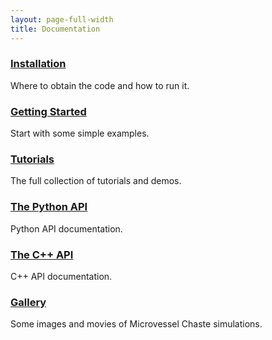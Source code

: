 ```yaml
---
layout: page-full-width
title: Documentation
---
```


<div class="container">
  <div class="row">
    <div class="span4 doc-block">
      <h3><a href="{{ site.baseurl }}/documentation/installation.html">Installation</a></h3>
      <p>Where to obtain the code and how to run it.</p>
    </div>
    <div class="span4 doc-block">
      <h3><a href="{{ site.baseurl }}/documentation/getting-started.html">Getting Started</a></h3>
      <p>Start with some simple examples.</p>
    </div>
    <div class="span4 doc-block">
      <h3><a href="{{ site.baseurl }}/documentation/tutorials.html">Tutorials</a></h3>
      <p>The full collection of tutorials and demos.</p>
    </div>
  </div>

  <div class="row">
    <div class="span4 doc-block">
      <h3><a href="{{ site.baseurl }}/documentation/python-api/index.html">The Python API</a></h3>
      <p>Python API documentation.</p>
    </div>
    <div class="span4 doc-block">
      <h3><a href="{{ site.baseurl }}/documentation/cpp-api/index.html">The C++ API</a></h3>
      <p>C++ API documentation.</p>
    </div>
    <div class="span4 doc-block">
      <h3><a href="{{ site.baseurl }}/documentation/gallery.html">Gallery</a></h3>
      <p>Some images and movies of Microvessel Chaste simulations.</p>
    </div>
  </div>
</div>



